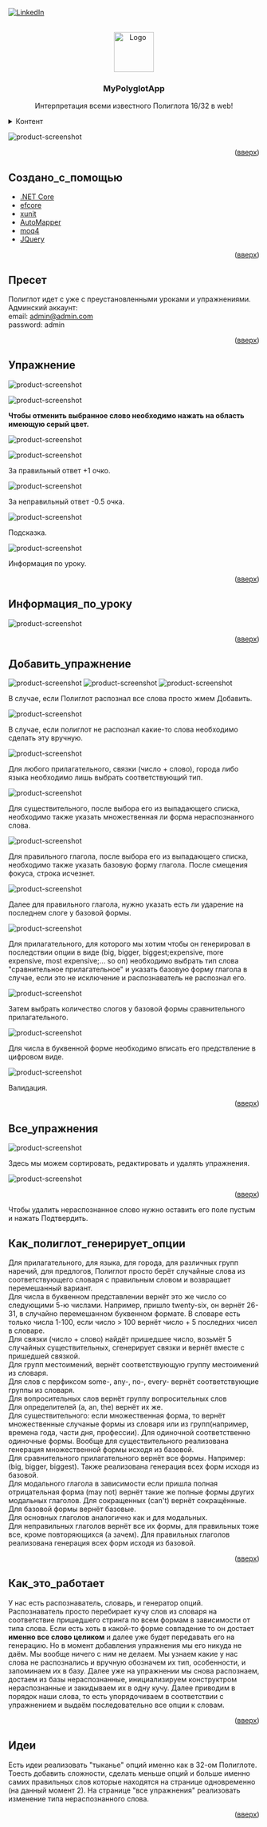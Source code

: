 <div id="top"></div>
<!--
*** Thanks for checking out the Best-README-Template. If you have a suggestion
*** that would make this better, please fork the repo and create a pull request
*** or simply open an issue with the tag "enhancement".
*** Don't forget to give the project a star!
*** Thanks again! Now go create something AMAZING! :D
-->



<!-- PROJECT SHIELDS -->
<!--
*** I'm using markdown "reference style" links for readability.
*** Reference links are enclosed in brackets [ ] instead of parentheses ( ).
*** See the bottom of this document for the declaration of the reference variables
*** for contributors-url, forks-url, etc. This is an optional, concise syntax you may use.
*** https://www.markdownguide.org/basic-syntax/#reference-style-links
-->
[![LinkedIn][linkedin-shield]][linkedin-url]

<!-- PROJECT LOGO -->
<br />
<div align="center">
    <a href="https://github.com/captystacy/MyPolyglotApp">
    <img src="readme-images/logo.svg" alt="Logo" width="80" height="80">
  </a>
  <h3 align="center">MyPolyglotApp</h3>
  <p align="center">
    Интерпретация всеми известного Полиглота 16/32 в web!
  </p>
</div>
<!-- TABLE OF CONTENTS -->
<details>
  <summary>Контент</summary>
  <ol>
    <li><a href="#создано_с_помощью">Создано_с_помощью</a></li>
    <li><a href="#пресет">Пресет</a></li>
    <li><a href="#упражнение">Упражнение</a></li>
    <li><a href="#информация_по_уроку">Информация_по_уроку</a></li>
    <li><a href="#добавить_упражнение">Добавить_упражнение</a></li>
    <li><a href="#все_упражнения">Все_упражнения</a></li>
    <li><a href="#как_полиглот_генерирует_опции">Как_полиглот_генерирует_опции</a></li>
    <li><a href="#как_это_работает">Как_это_работает</a></li>
    <li><a href="#идеи">Идеи</a></li>
  </ol>
</details>

![product-screenshot](https://github.com/captystacy/MyPolyglotApp/blob/master/readme-images/home.jpg?raw=true)

<p align="right">(<a href="#top">вверх</a>)</p>

## Создано_с_помощью

* [.NET Core](https://github.com/dotnet/core)
* [efcore](https://github.com/dotnet/efcore)
* [xunit](https://github.com/xunit/xunit)
* [AutoMapper](https://github.com/AutoMapper/AutoMapper)
* [moq4](https://github.com/moq/moq4)
* [JQuery](https://jquery.com)

<p align="right">(<a href="#top">вверх</a>)</p>

## Пресет

Полиглот идет с уже с преустановленными уроками и упражнениями.
<br />
Админский аккаунт: 
<br />
email: admin@admin.com
<br />
password: admin

<p align="right">(<a href="#top">вверх</a>)</p>

## Упражнение

![product-screenshot](https://github.com/captystacy/MyPolyglotApp/blob/master/readme-images/do-exercise1.jpg?raw=true)

![product-screenshot](https://github.com/captystacy/MyPolyglotApp/blob/master/readme-images/do-exercise2.jpg?raw=true)

<strong>Чтобы отменить выбранное слово необходимо нажать на область имеющую серый цвет.</strong>

![product-screenshot](https://github.com/captystacy/MyPolyglotApp/blob/master/readme-images/do-exercise3.jpg?raw=true)

![product-screenshot](https://github.com/captystacy/MyPolyglotApp/blob/master/readme-images/do-exercise-splendid.jpg?raw=true)

За правильный ответ +1 очко.

![product-screenshot](https://github.com/captystacy/MyPolyglotApp/blob/master/readme-images/do-exercise-wrong.jpg?raw=true)

За неправильный ответ -0.5 очка.

![product-screenshot](https://github.com/captystacy/MyPolyglotApp/blob/master/readme-images/do-exercise-hint.jpg?raw=true)

Подсказка.

![product-screenshot](https://github.com/captystacy/MyPolyglotApp/blob/master/readme-images/lesson-info-hover.jpg?raw=true)

Информация по уроку.

<p align="right">(<a href="#top">вверх</a>)</p>

## Информация_по_уроку

![product-screenshot](https://github.com/captystacy/MyPolyglotApp/blob/master/readme-images/lesson-info.jpg?raw=true)

<p align="right">(<a href="#top">вверх</a>)</p>

## Добавить_упражнение

![product-screenshot](https://github.com/captystacy/MyPolyglotApp/blob/master/readme-images/add-exercise.jpg?raw=true)
![product-screenshot](https://github.com/captystacy/MyPolyglotApp/blob/master/readme-images/add-exercise2.jpg?raw=true)
![product-screenshot](https://github.com/captystacy/MyPolyglotApp/blob/master/readme-images/add-exercise3.jpg?raw=true)

В случае, если Полиглот распознал все слова просто жмем Добавить.

![product-screenshot](https://github.com/captystacy/MyPolyglotApp/blob/master/readme-images/add-exercise4.jpg?raw=true)

В случае, если полиглот не распознал какие-то слова необходимо сделать эту вручную.

![product-screenshot](https://github.com/captystacy/MyPolyglotApp/blob/master/readme-images/add-exercise5.jpg?raw=true)

Для любого прилагательного, связки (число + слово), города либо языка необходимо лишь выбрать соответствующий тип.

![product-screenshot](https://github.com/captystacy/MyPolyglotApp/blob/master/readme-images/add-exercise7.jpg?raw=true)

Для существительного, после выбора его из выпадающего списка, необходимо также указать множественная ли форма нераспознанного слова.

![product-screenshot](https://github.com/captystacy/MyPolyglotApp/blob/master/readme-images/add-exercise8.jpg?raw=true)

Для правильного глагола, после выбора его из выпадающего списка, необходимо также указать базовую форму глагола. После смещения фокуса, строка исчезнет.

![product-screenshot](https://github.com/captystacy/MyPolyglotApp/blob/master/readme-images/add-exercise9.jpg?raw=true)

Далее для правильного глагола, нужно указать есть ли ударение на последнем слоге у базовой формы.

![product-screenshot](https://github.com/captystacy/MyPolyglotApp/blob/master/readme-images/add-exercise10.jpg?raw=true)

Для прилагательного, для которого мы хотим чтобы он генерировал в последствии опции в виде (big, bigger, biggest;expensive, more expensive, most expensive;... so on) необходимо выбрать тип слова "сравнительное прилагательное" и указать базовую форму глагола в случае, если это не исключение и распознаватель не распознал его.

![product-screenshot](https://github.com/captystacy/MyPolyglotApp/blob/master/readme-images/add-exercise11.jpg?raw=true)

Затем выбрать количество слогов у базовой формы сравнительного прилагательного.

![product-screenshot](https://github.com/captystacy/MyPolyglotApp/blob/master/readme-images/add-exercise12.jpg?raw=true)

Для числа в буквенной форме необходимо вписать его предствление в цифровом виде.

![product-screenshot](https://github.com/captystacy/MyPolyglotApp/blob/master/readme-images/add-exercise-validation.jpg?raw=true)

Валидация.

<p align="right">(<a href="#top">вверх</a>)</p>

## Все_упражнения

![product-screenshot](https://github.com/captystacy/MyPolyglotApp/blob/master/readme-images/table.jpg?raw=true)

Здесь мы можем сортировать, редактировать и удалять упражнения.

![product-screenshot](https://github.com/captystacy/MyPolyglotApp/blob/master/readme-images/table-edit.jpg?raw=true)

<p align="right">(<a href="#top">вверх</a>)</p>

Чтобы удалить нераспознанное слово нужно оставить его поле пустым и нажать Подтвердить.

## Как_полиглот_генерирует_опции

Для прилагательного, для языка, для города, для различных групп наречий, для предлогов, Полиглот просто берёт случайные слова из соответствующего словаря с правильным словом и возвращает перемешанный вариант.
<br />
Для числа в буквенном представлении вернёт это же число со следующими 5-ю числами. Например, пришло twenty-six, он вернёт 26-31, в случайно перемешанном буквенном формате. В словаре есть только числа 1-100, если число > 100 вернёт число + 5 последних чисел в словаре.
<br />
Для связки (число + слово) найдёт пришедшее число, возьмёт 5 случайных существительных, сгенерирует связки и вернёт вместе с пришедшей связкой.
<br />
Для групп местоимений, вернёт соответствующую группу местоимений из словаря.
<br />
Для слов с перфиксом some-, any-, no-, every- вернёт соответствующие группы из словаря.
<br />
Для вопросительных слов вернёт группу вопросительных слов
<br />
Для определителей (a, an, the) вернёт их же.
<br />
Для существительного: если множественная форма, то вернёт множественные случаные формы из словаря или из групп(например, времена года, части дня, профессии). Для одиночной соответственно одиночные формы. Вообще для существительного реализована генерация множественной формы исходя из базовой.
<br />
Для сравнительного прилагательного вернёт все формы. Например: (big, bigger, biggest). Также реализована генерация всех форм исходя из базовой.
<br />
Для модального глагола в зависимости если пришла полная отрицательная форма (may not) вернёт такие же полные формы других модальных глаголов. Для сокращенных (can't) вернёт сокращённые. Для базовой формы вернёт базовые.
<br />
Для основных глаголов аналогично как и для модальных.
<br />
Для неправильных глаголов вернёт все их формы, для правильных тоже все, кроме повторяющихся (а зачем). Для правильных глаголов реализована генерация всех форм исходя из базовой.

<p align="right">(<a href="#top">вверх</a>)</p>

## Как_это_работает

У нас есть распознаватель, словарь, и генератор опций. Распознаватель просто перебирает кучу слов из словаря на соответствие пришедшего стринга по всем формам в зависимости от типа слова. Если есть хоть в какой-то форме совпадение то он достает <strong>именно все слово целиком</strong> и далее уже будет передавать его на генерацию. Но в момент добавления упражнения мы его никуда не даём. Мы вообще ничего с ним не делаем. Мы узнаем какие у нас слова не распознались и вручную обозначем их тип, особенности, и запоминаем их в базу. Далее уже на упражнении мы снова распознаем, достаем из базы нераспознанные, инициализируем конструктром нераспознанные и закидываем их в одну кучу. Далее приводим в порядок наши слова, то есть упорядочиваем в соответствии с упражнением и выдаём последовательно все опции к словам.

<p align="right">(<a href="#top">вверх</a>)</p>

## Идеи

Есть идеи реализовать "тыканье" опций именно как в 32-ом Полиглоте. Тоесть добавить сложности, сделать меньше опций и больше именно самих правильных слов которые находятся на странице одновременно (на данный момент 2). На странице "все упражнения" реализовать изменение типа нераспознанного слова.

<p align="right">(<a href="#top">вверх</a>)</p>

<!-- MARKDOWN LINKS & IMAGES -->
<!-- https://www.markdownguide.org/basic-syntax/#reference-style-links -->
[linkedin-shield]: https://img.shields.io/badge/-LinkedIn-black.svg?style=for-the-badge&logo=linkedin&colorB=555
[linkedin-url]: https://www.linkedin.com/in/captystacy
